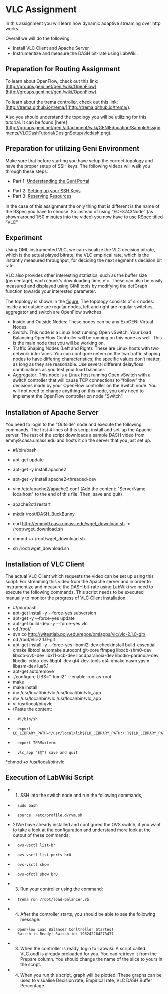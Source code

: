 # VLC Assignment

In this assignment you will learn how dynamic adaptive streaming over http works.

Overall we will do the following:

*  Install VLC Client and Apache Server
*  Instrumentize and measure the DASH bit-rate using LabWiki.

## Preparation for Routing Assignment

To learn about OpenFlow, check out this link: [http://groups.geni.net/geni/wiki/OpenFlow](http://groups.geni.net/geni/wiki/OpenFlow).

To learn about the trema controller, check out this link:[http://trema.github.io/trema/](http://trema.github.io/trema/).
 
Also you should understand the topology you will be utilizing for this tutorial. It can be found [here] (http://groups.geni.net/geni/attachment/wiki/GENIEducation/SampleAssignments/VLCDashTutorial/DesignSetup/vlcdash.png).

## Preparation for utilizing Geni Environment

Make sure that before starting you have setup the correct topology and have the proper setup of SSH keys. The following videos will walk you through these steps.

- Part 1: [Understanding the Geni Portal](http://www.youtube.com/watch?v=H61s9sRP8Qk)
+ Part 2: [Setting up your SSH Keys](http://www.youtube.com/watch?v=3gssCqOvR-Q)
+ Part 3: [Reserving Resources](http://server.casa.umass.edu/~zink/ECE374/recordings/assign1_topo_setip.mp4)

In the case of this assignment the only thing that is different is the name of the RSpec you have to choose. So instead of using “ECE3743Node” (as shown around 1:50 minutes into the video) you now have to use RSpec titled “VLC” 

## Experiment

Using OML instrumented VLC, we can visualize the VLC decision bitrate, which is the actual played bitrate; the VLC empirical rate, which is the instantly measured throughput, for deciding the next segment's decision bit rate.

VLC also provides other interesting statistics, such as the buffer size (percentage), each chunk's downloading time, etc. These can also be easily measured and displayed using GIMI tools by modifying the defGraph function towards your interested parameter.

The topology is shown in the [figure](http://groups.geni.net/geni/attachment/wiki/GENIEducation/SampleAssignments/VLCDashTutorial/DesignSetup/vlcdash.png), The topology consists of six nodes: inside and outside are regular nodes, left and right are regular switches, aggregator and switch are OpenFlow switches.

* Inside and Outside Nodes: These nodes can be any ExoGENI Virtual Nodes.
* Switch: This node is a Linux host running Open vSwitch. Your Load Balancing OpenFlow Controller will be running on this node as well. This is the main node that you will be working on.
* Traffic Shaping Nodes (Left and Right): These are Linux hosts with two network interfaces. You can configure netem on the two traffic shaping nodes to have differing characteristics; the specific values don’t matter, as long as they are reasonable. Use several different delay/loss combinations as you test your load balancer.
* Aggregator: This node is a Linux host running Open vSwitch with a switch controller that will cause TCP connections to “follow” the decisions made by your OpenFlow controller on the Switch node. You will not need to change anything on this node, you only need to implement the OpenFlow controller on node "Switch".

## Installation of Apache Server

You need to login to the "Outside" node and execute the following commands. The first 4 lines of this script install and set-up the Apache server. The rest of the script downloads a sample DASH video from emmy9.casa.umass.edu and hosts it on the server that you just set up.

*	#!/bin/bash

*	apt-get update
*	apt-get -y install apache2
*	apt-get -y install apache2-threaded-dev
*	vim /etc/apache2/apache2.conf (Add the content: "ServerName localhost" to the end of this file. Then, save and quit)

*	apache2ctl restart
*	mkdir /root/DASH_BuckBunny
*	curl http://emmy9.casa.umass.edu/wget_download.sh -o /root/wget_download.sh
*	chmod +x /root/wget_download.sh
*	sh /root/wget_download.sh

## Installation of VLC Client

The actual VLC Client which requests the video can be set up using this script. For streaming this video from the Apache server and in order to instrumentize and measure the DASH bit-rate using LabWiki we need to execute the following commands.
This script needs to be executed manually to monitor the progress of VLC Client installation.

*	#!/bin/bash
*	apt-get install -y --force-yes subversion
*	apt-get -y --force-yes update
*	apt-get build-dep -y --force-yes vlc
*	cd /root/
*	svn co http://witestlab.poly.edu/repos/omlapps/vlc/vlc-2.1.0-git/
*	cd /root/vlc-2.1.0-git
*	apt-get install -y --force-yes liboml2-dev checkinstall build-essential cmake libtool automake autoconf git-core ffmpeg libxcb-shm0-dev libxcb-xv0-dev libx11-xcb-dev libcdparanoia-dev libcdio-paranoia-dev libcdio-cdda-dev libqt4-dev qt4-dev-tools qt4-qmake nasm yasm libasm-dev lua5.1
*	apt-get autoremove
*	./configure LIBS="-loml2" --enable-run-as-root
*	make
*	make install
*	mv /usr/local/bin/vlc /usr/local/bin/vlc_app
*	mv /usr/local/bin/vlc /usr/local/bin/vlc_app
*	vi /usr/local/bin/vlc
*	(Paste the content:
*		#!/bin/sh
*		export LD_LIBRARY_PATH="/usr/local/lib${LD_LIBRARY_PATH:+:}${LD_LIBRARY_PATH}"
*		export TERM=xterm
*		vlc_app "$@") save and quit
	
*chmod +x /usr/local/bin/vlc


## Execution of LabWiki Script

* 1) SSH into the switch node and run the following commands, 
*		sudo bash
*		source  /etc/profile.d/rvm.sh
* 2)We have already installed and configured the OVS switch, if you want to take a look at the configuration and understand more look at the output of these commands:
*       ovs-vsctl list-br
*       ovs-vsctl list-ports br0
*       ovs-vsctl show
*       ovs-ofctl show br0		
* 3) Run your controller using the command:
*		trema run /root/load-balancer.rb
* 4) After the controller starts, you should be able to see the following message:
*		OpenFlow Load Balancer Conltroller Started!
		Switch is Ready! Switch id: 196242264273477
* 3) When the controller is ready, login to Labwiki. A script called VLC.oedl is already preloaded for you. You can retrieve it from the Prepare column. You should change the name of the slice to yours in the script.
* 4) When you run this script, graph will be plotted. These graphs can be used to visualise Decision rate, Empirical rate, VLC DASH Buffer Percentage.

